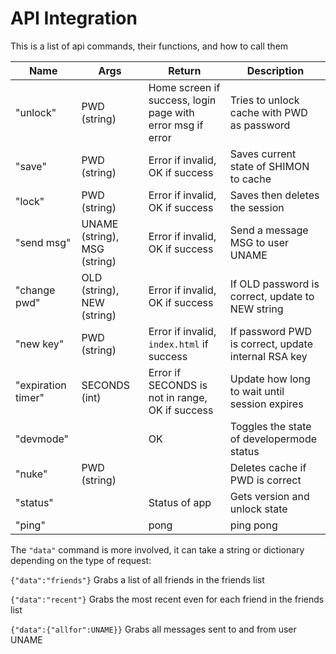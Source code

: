 # API Integration

This is a list of api commands, their functions, and how to call them

| Name | Args | Return | Description |
| ---- | ---- | ------ | ----------- |
| "unlock" | PWD (string) | Home screen if success, login page with error msg if error | Tries to unlock cache with PWD as password |
| "save" | PWD (string) | Error if invalid, OK if success | Saves current state of SHIMON to cache |
| "lock" | PWD (string) | Error if invalid, OK if success | Saves then deletes the session |
| "send msg" | UNAME (string), MSG (string) | Error if invalid, OK if success | Send a message MSG to user UNAME |
| "change pwd" | OLD (string), NEW (string) | Error if invalid, OK if success | If OLD password is correct, update to NEW string |
| "new key" | PWD (string) | Error if invalid, `index.html` if success | If password PWD is correct, update internal RSA key |
| "expiration timer" | SECONDS (int) | Error if SECONDS is not in range, OK if success | Update how long to wait until session expires |
| "devmode" | | OK | Toggles the state of developermode status |
| "nuke" | PWD (string) |  | Deletes cache if PWD is correct |
| "status" | | Status of app | Gets version and unlock state |
| "ping" | | pong | ping pong |

The `"data"` command is more involved, it can take a string or dictionary depending on the type of request:

`{"data":"friends"}` Grabs a list of all friends in the friends list

`{"data":"recent"}` Grabs the most recent even for each friend in the friends list

`{"data":{"allfor":UNAME}}` Grabs all messages sent to and from user UNAME